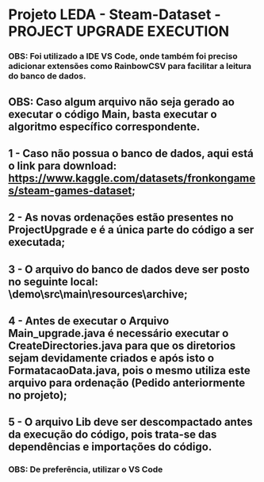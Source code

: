 # Projeto LEDA - Steam-Dataset - PROJECT UPGRADE EXECUTION

### OBS: Foi utilizado a IDE VS Code, onde também foi preciso adicionar extensões como RainbowCSV para facilitar a leitura do banco de dados.
## OBS: Caso algum arquivo não seja gerado ao executar o código Main, basta executar o algoritmo específico correspondente.

## 1 - Caso não possua o banco de dados, aqui está o link para download: https://www.kaggle.com/datasets/fronkongames/steam-games-dataset; 

## 2 - As novas ordenações estão presentes no ProjectUpgrade e é a única parte do código a ser executada;

## 3 - O arquivo do banco de dados deve ser posto no seguinte local: \demo\src\main\resources\archive;

## 4 - Antes de executar o Arquivo Main_upgrade.java é necessário executar o  CreateDirectories.java para que os diretorios sejam devidamente criados e após isto o FormatacaoData.java, pois o mesmo utiliza este arquivo para ordenação (Pedido anteriormente no projeto);

## 5 - O arquivo Lib deve ser descompactado antes da execução do código, pois trata-se das dependências e importações do código.

### OBS: De preferência, utilizar o VS Code
